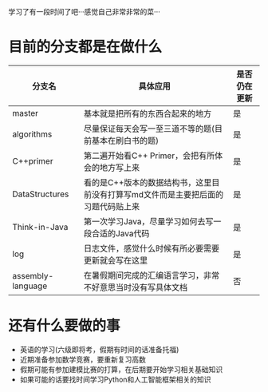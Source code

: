 学习了有一段时间了吧···感觉自己非常非常的菜···

# 目前的分支都是在做什么

| 分支名 | 具体应用 | 是否仍在更新 |
| --- | --- | --- |
| master | 基本就是把所有的东西合起来的地方 | 是 |
| algorithms | 尽量保证每天会写一至三道不等的题(目前基本在刷白书的题) | 是 |
| C++primer | 第二遍开始看C++ Primer，会把有所体会的地方写上来 | 是 |
| DataStructures | 看的是C++版本的数据结构书，这里目前没有打算写md文件而是主要把后面的习题代码贴上来 | 是 |
| Think-in-Java | 第一次学习Java，尽量学习如何去写一段合适的Java代码 | 是 |
| log | 日志文件，感觉什么时候有所必要需要更新就会写在这里 | 是 |
| assembly-language | 在暑假期间完成的汇编语言学习，非常不好意思当时没有写具体文档 | 否 |

# 还有什么要做的事

* 英语的学习(六级即将考，假期有时间的话准备托福)
* 近期准备参加数学竞赛，要重新复习高数
* 假期可能有参加建模比赛的打算，在后期要开始学习相关基础知识
* 如果可能的话要找时间学习Python和人工智能框架相关的知识